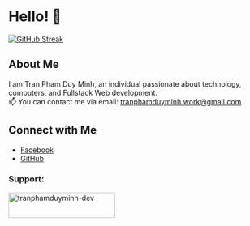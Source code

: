 # Hello! 👋

[![GitHub Streak](https://streak-stats.demolab.com?user=tranphamduyminh-dev&theme=dracula&card_width=550)](https://git.io/streak-stats)


## About Me
I am Tran Pham Duy Minh, an individual passionate about technology, computers, and Fullstack Web development.
<br>
📫 You can contact me via email: tranphamduyminh.work@gmail.com
## Connect with Me

- [Facebook](https://www.facebook.com/tranphamduyminh.qb/)
- [GitHub](https://github.com/tranphamduyminh-dev)


<h3 align="left">Support:</h3>
<p><a href="https://tranphamduyminh-dev.github.io/"> <img align="left" src="https://cdn.buymeacoffee.com/buttons/v2/default-yellow.png" height="50" width="210" alt="tranphamduyminh-dev" /></a></p><br><br>

<!---
tranphamduyminh-dev/tranphamduyminh-dev is a ✨ special ✨ repository because its `README.md` (this file) appears on your GitHub profile.
You can click the Preview link to take a look at your changes.
--->
